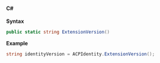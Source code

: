 #### C#

**Syntax**

```csharp
public static string ExtensionVersion()
```

**Example**

```csharp
string identityVersion = ACPIdentity.ExtensionVersion();
```